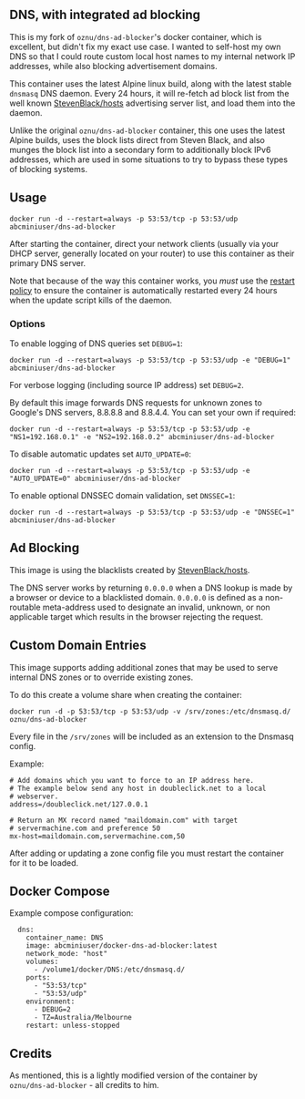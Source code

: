 DNS, with integrated ad blocking
---

This is my fork of `oznu/dns-ad-blocker`'s docker container, which is
excellent, but didn't fix my exact use case. I wanted to self-host my own DNS so
that I could route custom local host names to my internal network IP addresses,
while also blocking advertisement domains.

This container uses the latest Alpine linux build, along with the latest stable
`dnsmasq` DNS daemon. Every 24 hours, it will re-fetch ad block list from the
well known [StevenBlack/hosts](https://github.com/StevenBlack/hosts) advertising
server list, and load them into the daemon.

Unlike the original `oznu/dns-ad-blocker` container, this one uses the latest
Alpine builds, uses the block lists direct from Steven Black, and also munges
the block list into a secondary form to additionally block IPv6 addresses, which
are used in some situations to try to bypass these types of blocking systems.

## Usage

```
docker run -d --restart=always -p 53:53/tcp -p 53:53/udp abcminiuser/dns-ad-blocker
```

After starting the container, direct your network clients (usually via your DHCP
server, generally located on your router) to use this container as their primary
DNS server.

Note that because of the way this container works, you *must* use the
[restart policy](https://docs.docker.com/engine/reference/run/#restart-policies---restart)
to ensure the container is automatically restarted every 24 hours when the
update script kills of the daemon.

### Options

To enable logging of DNS queries set ```DEBUG=1```:

```
docker run -d --restart=always -p 53:53/tcp -p 53:53/udp -e "DEBUG=1" abcminiuser/dns-ad-blocker
```

For verbose logging (including source IP address) set ```DEBUG=2```.


By default this image forwards DNS requests for unknown zones to Google's DNS
servers, 8.8.8.8 and 8.8.4.4. You can set your own if required:

```
docker run -d --restart=always -p 53:53/tcp -p 53:53/udp -e "NS1=192.168.0.1" -e "NS2=192.168.0.2" abcminiuser/dns-ad-blocker
```

To disable automatic updates set ```AUTO_UPDATE=0```:

```
docker run -d --restart=always -p 53:53/tcp -p 53:53/udp -e "AUTO_UPDATE=0" abcminiuser/dns-ad-blocker
```

To enable optional DNSSEC domain validation, set ```DNSSEC=1```:
```
docker run -d --restart=always -p 53:53/tcp -p 53:53/udp -e "DNSSEC=1" abcminiuser/dns-ad-blocker
```

## Ad Blocking

This image is using the blacklists created by
[StevenBlack/hosts](https://github.com/StevenBlack/hosts).

The DNS server works by returning ```0.0.0.0``` when a DNS lookup is made by a
browser or device to a blacklisted domain. ```0.0.0.0``` is defined as a
non-routable meta-address used to designate an invalid, unknown, or non
applicable target which results in the browser rejecting the request.

## Custom Domain Entries

This image supports adding additional zones that may be used to serve internal DNS zones or to override existing zones.

To do this create a volume share when creating the container:

```
docker run -d -p 53:53/tcp -p 53:53/udp -v /srv/zones:/etc/dnsmasq.d/ oznu/dns-ad-blocker
```

Every file in the ```/srv/zones``` will be included as an extension to the Dnsmasq config.

Example:

```
# Add domains which you want to force to an IP address here.
# The example below send any host in doubleclick.net to a local
# webserver.
address=/doubleclick.net/127.0.0.1

# Return an MX record named "maildomain.com" with target
# servermachine.com and preference 50
mx-host=maildomain.com,servermachine.com,50
```

After adding or updating a zone config file you must restart the container for it to be loaded.

## Docker Compose

Example compose configuration:

```
  dns:
    container_name: DNS
    image: abcminiuser/docker-dns-ad-blocker:latest
    network_mode: "host"
    volumes:
      - /volume1/docker/DNS:/etc/dnsmasq.d/
    ports:
      - "53:53/tcp"
      - "53:53/udp"
    environment:
      - DEBUG=2
      - TZ=Australia/Melbourne
    restart: unless-stopped
```

## Credits

As mentioned, this is a lightly modified version of the container by
`oznu/dns-ad-blocker` - all credits to him.
